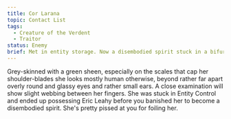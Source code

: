 ```yaml
---
title: Cor Larana
topic: Contact List
tags: 
  - Creature of the Verdent
  - Traitor
status: Enemy
brief: Met in entity storage. Now a disembodied spirit stuck in a bifurcated circle in the Moonbase's Summoning Circle Lab
---
```


Grey-skinned with a green sheen, especially on the scales that cap her shoulder-blades she looks mostly human otherwise, beyond rather far apart overly round and glassy eyes and rather small ears. A close examination will show slight webbing between her fingers. She was stuck in Entity Control and ended up possessing Eric Leahy before you banished her to become a disembodied spirit. She's pretty pissed at you for foiling her. 
